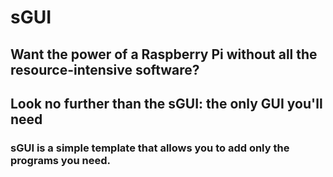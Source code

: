 <h1>sGUI</h1>
<h2>Want the power of a Raspberry Pi without all the resource-intensive software?</h2>
<h2>Look no further than the sGUI: the only GUI you'll need</h2>

<h3>sGUI is a simple template that allows you to add only the programs you need.</h3>

